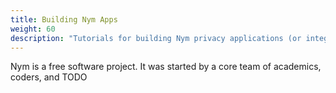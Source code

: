 ```yaml
---
title: Building Nym Apps
weight: 60
description: "Tutorials for building Nym privacy applications (or integrating your own app with Nym)"
---
```


Nym is a free software project. It was started by a core team of academics, coders, and TODO
